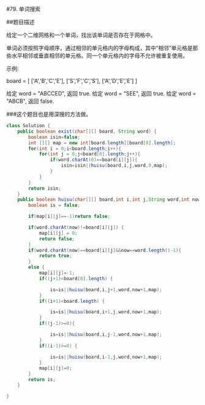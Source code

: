 #79. 单词搜索

##题目描述

给定一个二维网格和一个单词，找出该单词是否存在于网格中。

单词必须按照字母顺序，通过相邻的单元格内的字母构成，其中“相邻”单元格是那些水平相邻或垂直相邻的单元格。同一个单元格内的字母不允许被重复使用。

示例:

board =
[
  ['A','B','C','E'],
  ['S','F','C','S'],
  ['A','D','E','E']
]

给定 word = "ABCCED", 返回 true.
给定 word = "SEE", 返回 true.
给定 word = "ABCB", 返回 false.


###这个题目也是用深搜的方法做。
```java
class Solution {
    public boolean exist(char[][] board, String word) {
        boolean isin=false;
        int [][] map = new int[board.length][board[0].length];
        for(int i = 0;i<board.length;i++){
            for(int j = 0;j<board[0].length;j++){
                if(word.charAt(0)==board[i][j]){
                    isin=isin||huisu(board,i,j,word,0,map);
                }
            }
        }
        return isin;
    }
    public boolean huisu(char[][] board,int i,int j,String word,int now,int [][] map){
        boolean is = false;

        if(map[i][j]==-1)return false;

        if(word.charAt(now)!=board[i][j]) {
            map[i][j] = 0;
            return false;
        }
        if(word.charAt(now)==board[i][j]&&now==word.length()-1){
            return true;
        }
        else {
            map[i][j]=-1;
            if((j+1)<board[0].length) {

                is=is||huisu(board,i,j+1,word,now+1,map);
            }
            if((i+1)<board.length) {

                is=is||huisu(board,i+1,j,word,now+1,map);
            }
            if((j-1)>=0){

                is=is||huisu(board,i,j-1,word,now+1,map);
            }
            if((i-1)>=0) {

                is=is||huisu(board,i-1,j,word,now+1,map);
            }
            map[i][j]=0;
        }
        return is;
    }

}
```
